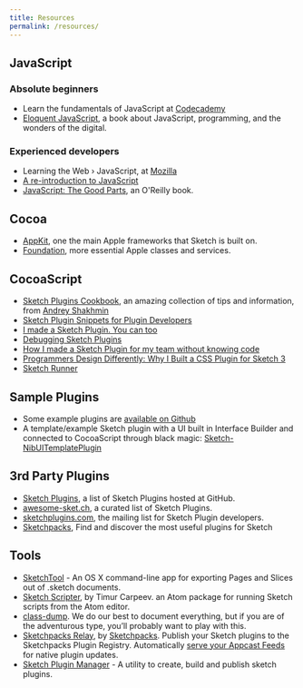 ```yaml
---
title: Resources
permalink: /resources/
---
```


## JavaScript

### Absolute beginners
- Learn the fundamentals of JavaScript at [Codecademy](https://www.codecademy.com/tracks/javascript)
- [Eloquent JavaScript](http://eloquentjavascript.net), a book about JavaScript, programming, and the wonders of the digital.

### Experienced developers
- Learning the Web › JavaScript, at [Mozilla](https://developer.mozilla.org/en/Learn/JavaScript)
- [A re-introduction to JavaScript](https://developer.mozilla.org/en-US/docs/Web/JavaScript/A_re-introduction_to_JavaScript)
- [JavaScript: The Good Parts](http://shop.oreilly.com/product/9780596517748.do), an O'Reilly book.

## Cocoa

- [AppKit](https://developer.apple.com/documentation/appkit?language=objc), one the main Apple frameworks that Sketch is built on.
- [Foundation](https://developer.apple.com/documentation/foundation?language=objc), more essential Apple classes and services.

## CocoaScript

- [Sketch Plugins Cookbook](https://github.com/turbobabr/Sketch-Plugins-Cookbook), an amazing collection of tips and information, from [Andrey Shakhmin](https://github.com/turbobabr)
- [Sketch Plugin Snippets for Plugin Developers](https://medium.com/sketch-app-sources/sketch-plugin-snippets-for-plugin-developers-e9e1d2ab6827#.a3xn6hth6)
- [I made a Sketch Plugin. You can too](https://medium.com/sketch-app-sources/i-made-a-sketch-plugin-you-can-too-58a28b7277f1#.52umaxe3i)
- [Debugging Sketch Plugins](https://sketchplugindev.james.ooo/debugging-sketch-plugins-11cafc86df87#.64891ewop)
- [How I made a Sketch Plugin for my team without knowing code](http://hackingui.com/design/how-to-create-a-sketch-plugin/)
- [Programmers Design Differently: Why I Built a CSS Plugin for Sketch 3](https://medium.com/sketch-app-sources/programmers-design-differently-why-i-built-a-css-plugin-for-sketch-3-52a1246305a4#.v0qjvzsfd)
- [Sketch Runner](https://medium.com/sketch-app-sources/runner-speed-up-your-sketch-workflow-fba470ed43c1#.bgdpr68wy)

## Sample Plugins

- Some example plugins are [available on Github](https://github.com/BohemianCoding/ExampleSketchPlugins)
- A template/example Sketch plugin with a UI built in Interface Builder and connected to CocoaScript through black magic: [Sketch-NibUITemplatePlugin](https://github.com/romannurik/Sketch-NibUITemplatePlugin)

## 3rd Party Plugins

- [Sketch Plugins](https://github.com/sketchplugins/plugin-directory), a list of Sketch Plugins hosted at GitHub.
- [awesome-sket.ch](http://awesome-sket.ch), a curated list of Sketch Plugins.
- [sketchplugins.com](http://sketchplugins.com), the mailing list for Sketch Plugin developers.
- [Sketchpacks](http://www.sketchpacks.com), Find and discover the most useful plugins for Sketch

## Tools

- [SketchTool](https://sketchapp.com/tool) - An OS X command-line app for exporting Pages and Slices out of .sketch documents.
- [Sketch Scripter](https://github.com/timuric/sketchapp-scripter), by Timur Carpeev. an Atom package for running Sketch scripts from the Atom editor.
- [class-dump](http://stevenygard.com/projects/class-dump/). We do our best to document everything, but if you are of the adventurous type, you’ll probably want to play with this.
- [Sketchpacks Relay](https://github.com/apps/sketchpacks-relay/), by [Sketchpacks](https://sketchpacks.com). Publish your Sketch plugins to the Sketchpacks Plugin Registry. Automatically [serve your Appcast Feeds](https://docs.sketchpacks.com/developers/publishing/appcast.html) for native plugin updates.
- [Sketch Plugin Manager](https://skpm.io) - A utility to create, build and publish sketch plugins.
